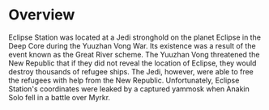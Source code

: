 # Overview

Eclipse Station was located at a Jedi stronghold on the planet Eclipse in the Deep Core during the Yuuzhan Vong War.
Its existence was a result of the event known as the Great River scheme.
The Yuuzhan Vong threatened the New Republic that if they did not reveal the location of Eclipse, they would destroy thousands of refugee ships.
The Jedi, however, were able to free the refugees with help from the New Republic.
Unfortunately, Eclipse Station's coordinates were leaked by a captured yammosk when Anakin Solo fell in a battle over Myrkr.
